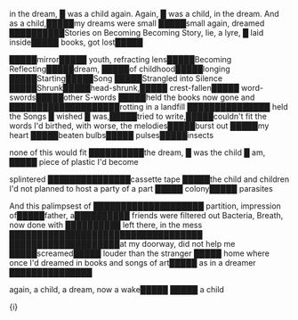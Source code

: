in the dream, █ was a child again. 
Again, █ was a child, in the dream. 
And as a child,█████my dreams were small 
█████small again, dreamed ██████████Stories on Becoming 
Becoming Story, lie, a lyre, █ laid inside█████ books, got lost█████

█████mirror█████ youth, refracting lens█████Becoming 
Reflecting█████dream, █████of childhood█████longing 
█████Starting█████Song █████Strangled into Silence 
█████Shrunk█████head-shrunk,█████ crest-fallen█████ word-swords█████other S-words 
█████held the books now gone and ████████████████████rotting in a landfill 
███████████████ held the Songs █ wished █ was,█████tried to write,█████couldn't fit the words I'd birthed, with worse, the melodies█████burst out █████my heart █████beaten bulbs█████ pulses█████insects

none of this would fit ██████████the dream, █ was the child █ am, 
█████ piece of plastic I'd become

splintered ███████████████cassette tape 
█████the child and children I'd not planned to host 
a party of a part 
█████ colony█████ parasites

And this palimpsest 
	of ████████████████████ 
								partition,
 impression of█████father, 
 a██████████ friends were filtered out
Bacteria, Breath, now done with
██████████ left there, in the mess 
███████████████████████████████████
████████████████████at my doorway, did not help me 
█████screamed█████ louder than the stranger █████ home 
where once I'd dreamed in books and songs of art█████ as in a dreamer 
███████████████

again, a child, a dream, 
now a wake█████
█████ a child 


{i} 